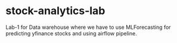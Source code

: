# stock-analytics-lab

Lab-1 for Data warehouse where we have to use MLForecasting for predicting yfinance stocks and using airflow pipeline.
